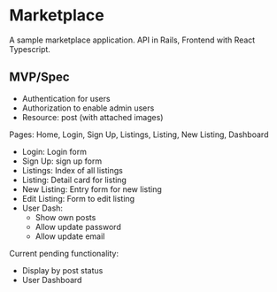 # Marketplace

A sample marketplace application. API in Rails, Frontend with React Typescript.

## MVP/Spec
* Authentication for users
* Authorization to enable admin users
* Resource: post (with attached images)

Pages: Home, Login, Sign Up, Listings, Listing, New Listing, Dashboard

* Login: Login form
* Sign Up: sign up form
* Listings: Index of all listings
* Listing: Detail card for listing
* New Listing: Entry form for new listing
* Edit Listing: Form to edit listing
* User Dash:
  * Show own posts
  * Allow update password
  * Allow update email

Current pending functionality:
* Display by post status
* User Dashboard